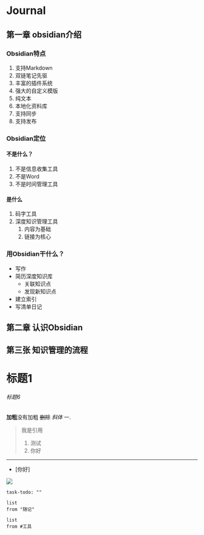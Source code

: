 # Journal 

## 第一章 obsidian介绍

### Obsidian特点
1. 支持Markdown
2. 双链笔记先驱
3. 丰富的插件系统
4. 强大的自定义模版
5. 纯文本
6. 本地化资料库
7. 支持同步
8. 支持发布

### Obsidian定位

#### 不是什么？
1. 不是信息收集工具
2. 不是Word
3. 不是时间管理工具
#### 是什么
1. 码字工具
2. 深度知识管理工具
	1. 内容为基础
	2. 链接为核心



### 用Obsidian干什么？
+ 写作
+ 简历深度知识库
	+ 关联知识点
	+ 发现新知识点
+ 建立索引
+ 写清单日记


## 第二章 认识Obsidian


## 第三张 知识管理的流程

# 标题1
###### 标题6


**加粗**没有加粗
~~删除~~
*斜体*
 一. 
 > 我是引用
 > 1. 测试
 > 2. 你好



---





- [你好]


 ![](Pasted%20image%2020240109232217.png)





``` query
task-todo: ""
```



``` dataview
list 
from "随记"
```




``` dataview
list
from #工具
```